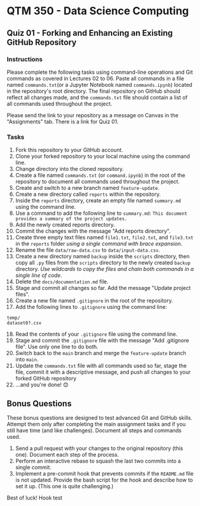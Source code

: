 # QTM 350 - Data Science Computing

## Quiz 01 - Forking and Enhancing an Existing GitHub Repository

### Instructions

Please complete the following tasks using command-line operations and Git
commands as covered in Lectures 02 to 06. Paste all commands in a file named
`commands.txt`(or a Jupyter Notebook named `commands.ipynb`) located in the
repository's root directory. The final repository on GitHub should reflect all
changes made, and the `commands.txt` file should contain a list
of all commands used throughout the project.

Please send the link to your repository as a message on Canvas in the "Assignments" tab. There is a link for Quiz 01.

### Tasks

1. Fork this repository to your GitHub account.
2. Clone your forked repository to your local machine using the command line.
3. Change directory into the cloned repository.
4. Create a file named `commands.txt` (or `command.ipynb`) in the root of the repository to document all commands used throughout the project.
5. Create and switch to a new branch named `feature-update`.
6. Create a new directory called `reports` within the repository.
7. Inside the `reports` directory, create an empty file named `summary.md` using the command line.
8. Use a command to add the following line to `summary.md`: `This document provides a summary of the project updates.`
9. Add the newly created reports directory.
10. Commit the changes with the message "Add reports directory".
11. Create three empty text files named `file1.txt`, `file2.txt`, and `file3.txt` in the `reports` folder _using a single command with brace expansion_.
12. Rename the file `data/raw-data.csv` to `data/input-data.csv`.
13. Create a new directory named `backup` inside the `scripts` directory, then copy all `.py` files from the `scripts` directory to the newly created `backup` directory. _Use wildcards to copy the files and chain both commands in a single line of code_.
14. Delete the `docs/documentation.md` file.
15. Stage and commit all changes so far. Add the message "Update project files".
16. Create a new file named `.gitignore` in the root of the repository.
17. Add the following lines to `.gitignore` using the command line: 

```{markdown}
temp/
dataset0?.csv
```

18. Read the contents of your `.gitignore` file using the command line.
19. Stage and commit the `.gitignore` file with the message "Add .gitignore file". Use only one line to do both.
20. Switch back to the `main` branch and merge the `feature-update` branch into `main`.
21. Update the `commands.txt` file with all commands used so far, stage the file, commit it with a descriptive message, and push all changes to your forked GitHub repository
22. ...and you're done! 😊

## Bonus Questions

These bonus questions are designed to test advanced Git and GitHub skills. Attempt them only after completing the main assignment tasks and if you still have time (and like challenges). Document all steps and commands used.

1. Send a pull request with your changes to the original repository (this one). Document each step of the process.
2. Perform an interactive rebase to squash the last two commits into a single commit.
3. Implement a pre-commit hook that prevents commits if the `README.md` file is not updated. Provide the bash script for the hook and describe how to set it up. (This one is quite challenging.)

Best of luck!
Hook test
